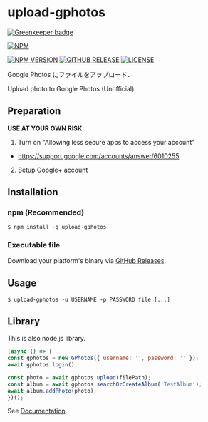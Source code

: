# upload-gphotos

[![Greenkeeper badge](https://badges.greenkeeper.io/3846masa/upload-gphotos.svg)](https://greenkeeper.io/)

[![NPM](https://nodei.co/npm/upload-gphotos.png?compact=true)](https://nodei.co/npm/upload-gphotos/)

[![NPM VERSION](https://img.shields.io/npm/v/upload-gphotos.svg?style=flat-square)](https://www.npmjs.com/package/upload-gphotos)
[![GITHUB RELEASE](https://img.shields.io/github/release/3846masa/upload-gphotos.svg?style=flat-square)](https://github.com/3846masa/upload-gphotos/releases)
[![LICENSE](https://img.shields.io/github/license/mashape/apistatus.svg?style=flat-square)](./LICENSE)

Google Photos にファイルをアップロード．

Upload photo to Google Photos (Unofficial).

## Preparation

**USE AT YOUR OWN RISK**

1. Turn on "Allowing less secure apps to access your account"
  - https://support.google.com/accounts/answer/6010255
2. Setup Google+ account

## Installation

### npm (Recommended)
```
$ npm install -g upload-gphotos
```

### Executable file
Download your platform's binary via [GitHub Releases].

[GitHub Releases]: https://github.com/3846masa/upload-gphotos/releases

## Usage
```
$ upload-gphotos -u USERNAME -p PASSWORD file [...]
```

## Library
This is also node.js library.

```js
(async () => {
const gphotos = new GPhotos({ username: '', password: '' });
await gphotos.login();

const photo = await gphotos.upload(filePath);
const album = await gphotos.searchOrCreateAlbum('TestAlbum');
await album.addPhoto(photo);
})();
```

See [Documentation].

[Documentation]: https://doc.esdoc.org/github.com/3846masa/upload-gphotos
